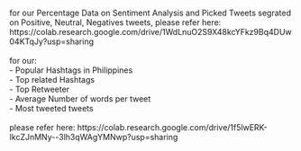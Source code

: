 
<br>
for our Percentage Data on Sentiment Analysis and Picked Tweets segrated on Positive, Neutral, Negatives tweets, please refer here: <br>https://colab.research.google.com/drive/1WdLnuO2S9X48kcYFkz9Bq4DUw04KTqJy?usp=sharing
<br><br>
for our:<br>
- Popular Hashtags in Philippines<br>
- Top related Hashtags<br>
- Top Retweeter<br>
- Average Number of words per tweet<br>
- Most tweeted tweets<br>
<br> please refer here: https://colab.research.google.com/drive/1f5lwERK-IkcZJnMNy--3lh3qWAgYMNwp?usp=sharing
